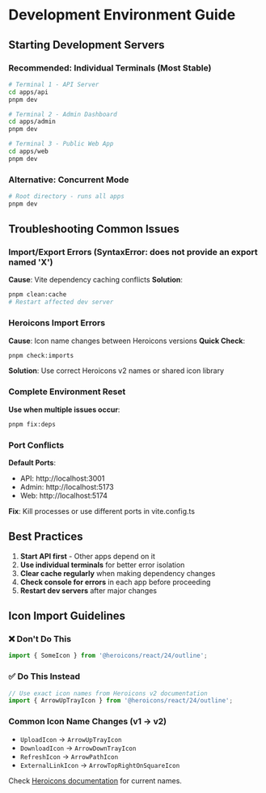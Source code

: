 # Development Environment Guide

## Starting Development Servers

### Recommended: Individual Terminals (Most Stable)
```bash
# Terminal 1 - API Server
cd apps/api
pnpm dev

# Terminal 2 - Admin Dashboard  
cd apps/admin
pnpm dev

# Terminal 3 - Public Web App
cd apps/web
pnpm dev
```

### Alternative: Concurrent Mode
```bash
# Root directory - runs all apps
pnpm dev
```

## Troubleshooting Common Issues

### Import/Export Errors (SyntaxError: does not provide an export named 'X')
**Cause**: Vite dependency caching conflicts
**Solution**:
```bash
pnpm clean:cache
# Restart affected dev server
```

### Heroicons Import Errors
**Cause**: Icon name changes between Heroicons versions
**Quick Check**:
```bash
pnpm check:imports
```
**Solution**: Use correct Heroicons v2 names or shared icon library

### Complete Environment Reset
**Use when multiple issues occur**:
```bash
pnpm fix:deps
```

### Port Conflicts
**Default Ports**:
- API: http://localhost:3001
- Admin: http://localhost:5173  
- Web: http://localhost:5174

**Fix**: Kill processes or use different ports in vite.config.ts

## Best Practices

1. **Start API first** - Other apps depend on it
2. **Use individual terminals** for better error isolation
3. **Clear cache regularly** when making dependency changes
4. **Check console for errors** in each app before proceeding
5. **Restart dev servers** after major changes

## Icon Import Guidelines

### ❌ Don't Do This
```typescript
import { SomeIcon } from '@heroicons/react/24/outline';
```

### ✅ Do This Instead  
```typescript
// Use exact icon names from Heroicons v2 documentation
import { ArrowUpTrayIcon } from '@heroicons/react/24/outline';
```

### Common Icon Name Changes (v1 → v2)
- `UploadIcon` → `ArrowUpTrayIcon`
- `DownloadIcon` → `ArrowDownTrayIcon`  
- `RefreshIcon` → `ArrowPathIcon`
- `ExternalLinkIcon` → `ArrowTopRightOnSquareIcon`

Check [Heroicons documentation](https://heroicons.com) for current names.



